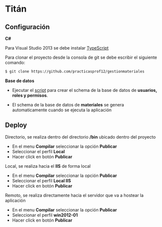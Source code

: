 # Titán

## Configuración

**C#**

Para Visual Studio 2013 se debe instalar [TypeScript](https://www.microsoft.com/en-us/download/details.aspx?id=48739)

Para clonar el proyecto desde la consola de git se debe escribir el siguiente comando:

```sh
$ git clone https://github.com/practicasprof12/gestionmateriales
```

**Base de datos**

- Ejecutar el [script](https://github.com/practicasprof12/gestionmateriales/blob/refactor/scripts/script_titan_otusers_schema.sql) para crear el schema de la base de datos de **usuarios, roles y permisos**.

- El schema de la base de datos de **materiales** se genera automaticamente cuando se ejecuta la aplicación

## Deploy

Directorio, se realiza dentro del directorio **/bin** ubicado dentro del proyecto

- En el menu **Compilar** seleccionar la opción **Publicar**
- Seleccionar el perfil **Local**
- Hacer click en botón **Publicar**

Local, se realiza hacia el **IIS** de forma local

- En el menu **Compilar** seleccionar la opción **Publicar**
- Seleccionar el perfil **Local IIS**
- Hacer click en botón **Publicar**

Remoto, se realiza directamente hacia el servidor que va a hostear la aplicación

- En el menu **Compilar** seleccionar la opción **Publicar**
- Seleccionar el perfil **win2012-01**
- Hacer click en botón **Publicar**
